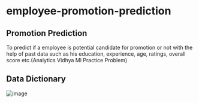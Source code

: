 # employee-promotion-prediction
## Promotion Prediction
To predict if a employee is potential candidate for promotion or not with the help of past data such as his education, experience, age, ratings, overall score etc.(Analytics Vidhya Ml Practice Problem)
## Data Dictionary ##
![image](https://user-images.githubusercontent.com/81704848/128611997-c9d4d282-c986-43b3-977e-528d32b43def.png)
